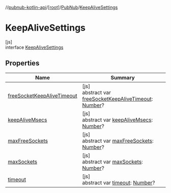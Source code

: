 //[pubnub-kotlin-api](../../../../index.md)/[[root]](../../index.md)/[PubNub](../index.md)/[KeepAliveSettings](index.md)

# KeepAliveSettings

[js]\
interface [KeepAliveSettings](index.md)

## Properties

| Name | Summary |
|---|---|
| [freeSocketKeepAliveTimeout](free-socket-keep-alive-timeout.md) | [js]<br>abstract var [freeSocketKeepAliveTimeout](free-socket-keep-alive-timeout.md): [Number](https://kotlinlang.org/api/latest/jvm/stdlib/kotlin/-number/index.html)? |
| [keepAliveMsecs](keep-alive-msecs.md) | [js]<br>abstract var [keepAliveMsecs](keep-alive-msecs.md): [Number](https://kotlinlang.org/api/latest/jvm/stdlib/kotlin/-number/index.html)? |
| [maxFreeSockets](max-free-sockets.md) | [js]<br>abstract var [maxFreeSockets](max-free-sockets.md): [Number](https://kotlinlang.org/api/latest/jvm/stdlib/kotlin/-number/index.html)? |
| [maxSockets](max-sockets.md) | [js]<br>abstract var [maxSockets](max-sockets.md): [Number](https://kotlinlang.org/api/latest/jvm/stdlib/kotlin/-number/index.html)? |
| [timeout](timeout.md) | [js]<br>abstract var [timeout](timeout.md): [Number](https://kotlinlang.org/api/latest/jvm/stdlib/kotlin/-number/index.html)? |
